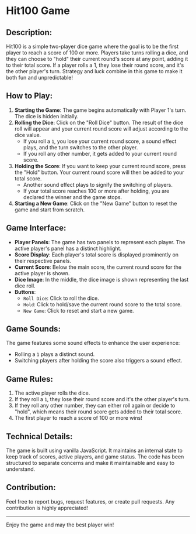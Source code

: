 # Hit100 Game

## Description:
Hit100 is a simple two-player dice game where the goal is to be the first player to reach a score of 100 or more. Players take turns rolling a dice, and they can choose to "hold" their current round's score at any point, adding it to their total score. If a player rolls a 1, they lose their round score, and it's the other player's turn. Strategy and luck combine in this game to make it both fun and unpredictable!

## How to Play:

1. **Starting the Game**: The game begins automatically with Player 1's turn. The dice is hidden initially.
2. **Rolling the Dice**: Click on the "Roll Dice" button. The result of the dice roll will appear and your current round score will adjust according to the dice value.
   - If you roll a `1`, you lose your current round score, a sound effect plays, and the turn switches to the other player.
   - If you roll any other number, it gets added to your current round score.
3. **Holding the Score**: If you want to keep your current round score, press the "Hold" button. Your current round score will then be added to your total score.
   - Another sound effect plays to signify the switching of players.
   - If your total score reaches 100 or more after holding, you are declared the winner and the game stops.
4. **Starting a New Game**: Click on the "New Game" button to reset the game and start from scratch.

## Game Interface:

- **Player Panels**: The game has two panels to represent each player. The active player's panel has a distinct highlight.
- **Score Display**: Each player's total score is displayed prominently on their respective panels.
- **Current Score**: Below the main score, the current round score for the active player is shown.
- **Dice Image**: In the middle, the dice image is shown representing the last dice roll.
- **Buttons**:
  - `Roll Dice`: Click to roll the dice.
  - `Hold`: Click to hold/save the current round score to the total score.
  - `New Game`: Click to reset and start a new game.
  
## Game Sounds:
The game features some sound effects to enhance the user experience:
- Rolling a `1` plays a distinct sound.
- Switching players after holding the score also triggers a sound effect.

## Game Rules:

1. The active player rolls the dice.
2. If they roll a `1`, they lose their round score and it's the other player's turn.
3. If they roll any other number, they can either roll again or decide to "hold", which means their round score gets added to their total score.
4. The first player to reach a score of 100 or more wins!

## Technical Details:
The game is built using vanilla JavaScript. It maintains an internal state to keep track of scores, active players, and game status. The code has been structured to separate concerns and make it maintainable and easy to understand.

## Contribution:
Feel free to report bugs, request features, or create pull requests. Any contribution is highly appreciated!

---

Enjoy the game and may the best player win!